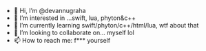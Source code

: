 - 👋 Hi, I’m @devannugraha
- 👀 I’m interested in ...swift, lua, phyton&c++
- 🌱 I’m currently learning swift/phyton/c++/html/lua, wtf about that
- 💞️ I’m looking to collaborate on... myself lol
- 📫 How to reach me: f*** yourself

<!---
devannugraha/devannugraha is a ✨ special ✨ repository because its `README.md` (this file) appears on your GitHub profile.
You can click the Preview link to take a look at your changes.
--->
